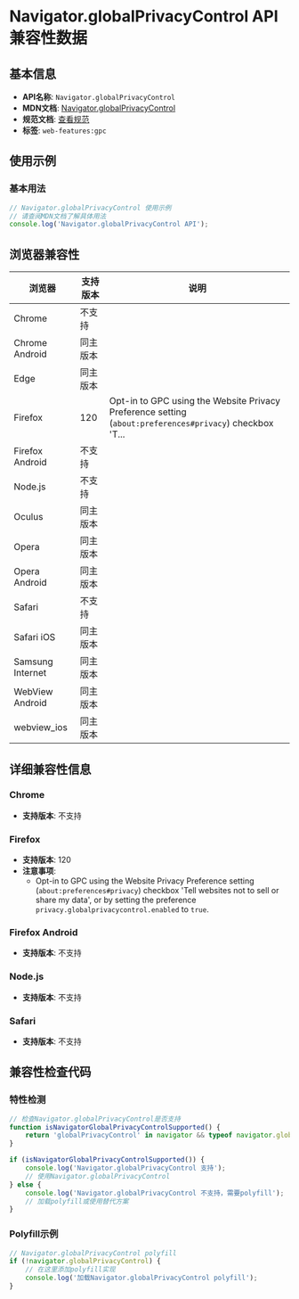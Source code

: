 # Navigator.globalPrivacyControl API 兼容性数据

## 基本信息

- **API名称**: `Navigator.globalPrivacyControl`
- **MDN文档**: [Navigator.globalPrivacyControl](https://developer.mozilla.org/docs/Web/API/Navigator/globalPrivacyControl)
- **规范文档**: [查看规范](https://w3c.github.io/gpc/#dom-globalprivacycontrol-globalprivacycontrol)
- **标签**: `web-features:gpc`

## 使用示例

### 基本用法

```javascript
// Navigator.globalPrivacyControl 使用示例
// 请查阅MDN文档了解具体用法
console.log('Navigator.globalPrivacyControl API');
```

## 浏览器兼容性

| 浏览器 | 支持版本 | 说明 |
|--------|----------|------|
| Chrome | 不支持 |  |
| Chrome Android | 同主版本 |  |
| Edge | 同主版本 |  |
| Firefox | 120 | Opt-in to GPC using the Website Privacy Preference setting (`about:preferences#privacy`) checkbox 'T... |
| Firefox Android | 不支持 |  |
| Node.js | 不支持 |  |
| Oculus | 同主版本 |  |
| Opera | 同主版本 |  |
| Opera Android | 同主版本 |  |
| Safari | 不支持 |  |
| Safari iOS | 同主版本 |  |
| Samsung Internet | 同主版本 |  |
| WebView Android | 同主版本 |  |
| webview_ios | 同主版本 |  |

## 详细兼容性信息

### Chrome

- **支持版本**: 不支持

### Firefox

- **支持版本**: 120
- **注意事项**:
  - Opt-in to GPC using the Website Privacy Preference setting (`about:preferences#privacy`) checkbox 'Tell websites not to sell or share my data', or by setting the preference `privacy.globalprivacycontrol.enabled` to `true`.

### Firefox Android

- **支持版本**: 不支持

### Node.js

- **支持版本**: 不支持

### Safari

- **支持版本**: 不支持

## 兼容性检查代码

### 特性检测

```javascript
// 检查Navigator.globalPrivacyControl是否支持
function isNavigatorGlobalPrivacyControlSupported() {
    return 'globalPrivacyControl' in navigator && typeof navigator.globalPrivacyControl === 'function';
}

if (isNavigatorGlobalPrivacyControlSupported()) {
    console.log('Navigator.globalPrivacyControl 支持');
    // 使用Navigator.globalPrivacyControl
} else {
    console.log('Navigator.globalPrivacyControl 不支持，需要polyfill');
    // 加载polyfill或使用替代方案
}
```

### Polyfill示例

```javascript
// Navigator.globalPrivacyControl polyfill
if (!navigator.globalPrivacyControl) {
    // 在这里添加polyfill实现
    console.log('加载Navigator.globalPrivacyControl polyfill');
}
```

